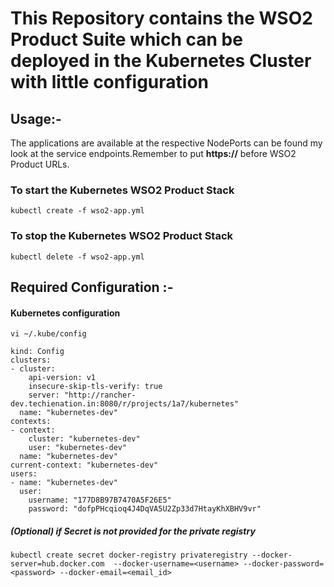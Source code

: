 # This Repository contains the WSO2 Product Suite which can be deployed in the Kubernetes Cluster with little configuration

## Usage:-
The applications are available at the respective NodePorts can be found my look at the service endpoints.Remember to put **https://** before WSO2 Product URLs.

### To start the Kubernetes WSO2 Product Stack

```kubectl create -f wso2-app.yml```

### To stop the Kubernetes WSO2 Product Stack

```kubectl delete -f wso2-app.yml```

## Required Configuration :-

#### Kubernetes configuration

```
vi ~/.kube/config

kind: Config
clusters:
- cluster:
    api-version: v1
    insecure-skip-tls-verify: true
    server: "http://rancher-dev.techienation.in:8080/r/projects/1a7/kubernetes"
  name: "kubernetes-dev"
contexts:
- context:
    cluster: "kubernetes-dev"
    user: "kubernetes-dev"
  name: "kubernetes-dev"
current-context: "kubernetes-dev"
users:
- name: "kubernetes-dev"
  user:
    username: "177D8B97B7470A5F26E5"
    password: "dofpPHcqioq4J4DqVA5U2Zp33d7HtayKhXBHV9vr"
```

##### (Optional) if Secret is not provided for the private registry

```
kubectl create secret docker-registry privateregistry --docker-server=hub.docker.com  --docker-username=<username> --docker-password=<password> --docker-email=<email_id>
```

